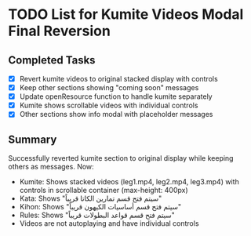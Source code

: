 # TODO List for Kumite Videos Modal Final Reversion

## Completed Tasks
- [x] Revert kumite videos to original stacked display with controls
- [x] Keep other sections showing "coming soon" messages
- [x] Update openResource function to handle kumite separately
- [x] Kumite shows scrollable videos with individual controls
- [x] Other sections show info modal with placeholder messages

## Summary
Successfully reverted kumite section to original display while keeping others as messages. Now:
- Kumite: Shows stacked videos (leg1.mp4, leg2.mp4, leg3.mp4) with controls in scrollable container (max-height: 400px)
- Kata: Shows "سيتم فتح قسم تمارين الكاتا قريباً"
- Kihon: Shows "سيتم فتح قسم أساسيات الكيهون قريباً"
- Rules: Shows "سيتم فتح قسم قواعد البطولات قريباً"
- Videos are not autoplaying and have individual controls
